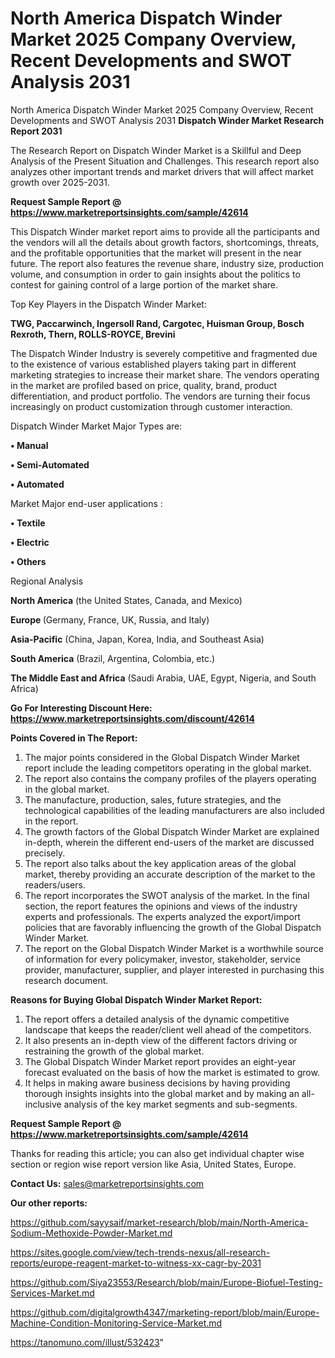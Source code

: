 # North America Dispatch Winder Market 2025 Company Overview, Recent Developments and SWOT Analysis 2031
North America Dispatch Winder Market 2025 Company Overview, Recent Developments and SWOT Analysis 2031
<strong>Dispatch Winder Market Research Report 2031</strong>

The Research Report on Dispatch Winder Market is a Skillful and Deep Analysis of the Present Situation and Challenges. This research report also analyzes other important trends and market drivers that will affect market growth over 2025-2031.

<strong>Request Sample Report @ <a href=https://www.marketreportsinsights.com/sample/42614>https://www.marketreportsinsights.com/sample/42614</a></strong>

This Dispatch Winder market report aims to provide all the participants and the vendors will all the details about growth factors, shortcomings, threats, and the profitable opportunities that the market will present in the near future. The report also features the revenue share, industry size, production volume, and consumption in order to gain insights about the politics to contest for gaining control of a large portion of the market share.

Top Key Players in the Dispatch Winder Market:

<strong>TWG, Paccarwinch, Ingersoll Rand, Cargotec, Huisman Group, Bosch Rexroth, Thern, ROLLS-ROYCE, Brevini</strong>

The Dispatch Winder Industry is severely competitive and fragmented due to the existence of various established players taking part in different marketing strategies to increase their market share. The vendors operating in the market are profiled based on price, quality, brand, product differentiation, and product portfolio. The vendors are turning their focus increasingly on product customization through customer interaction.

Dispatch Winder Market Major Types are:

<strong>•  Manual

•  Semi-Automated

•  Automated</strong>

Market Major end-user applications :

<strong>•  Textile

•  Electric

•  Others</strong>

Regional Analysis

</u><strong><b>North America</b></strong> (the United States, Canada, and Mexico)

<strong><b>Europe </b></strong>(Germany, France, UK, Russia, and Italy)

<strong><b>Asia-Pacific</b></strong> (China, Japan, Korea, India, and Southeast Asia)

<strong><b>South America</b></strong> (Brazil, Argentina, Colombia, etc.)

<strong><b>The Middle East and Africa</b></strong> (Saudi Arabia, UAE, Egypt, Nigeria, and South Africa)

<strong>Go For Interesting Discount Here: <a href=https://www.marketreportsinsights.com/discount/42614>https://www.marketreportsinsights.com/discount/42614</a></strong>

<strong>Points Covered in The Report:</strong>
<ol>
  <li>The major points considered in the Global Dispatch Winder Market report include the leading competitors operating in the global market.</li>
  <li>The report also contains the company profiles of the players operating in the global market.</li>
  <li>The manufacture, production, sales, future strategies, and the technological capabilities of the leading manufacturers are also included in the report.</li>
  <li>The growth factors of the Global Dispatch Winder Market are explained in-depth, wherein the different end-users of the market are discussed precisely.</li>
  <li>The report also talks about the key application areas of the global market, thereby providing an accurate description of the market to the readers/users.</li>
  <li>The report incorporates the SWOT analysis of the market. In the final section, the report features the opinions and views of the industry experts and professionals. The experts analyzed the export/import policies that are favorably influencing the growth of the Global Dispatch Winder Market.</li>
  <li>The report on the Global Dispatch Winder Market is a worthwhile source of information for every policymaker, investor, stakeholder, service provider, manufacturer, supplier, and player interested in purchasing this research document.</li>
</ol>
<strong>Reasons for Buying Global Dispatch Winder Market Report:</strong>

<ol>
  <li>The report offers a detailed analysis of the dynamic competitive landscape that keeps the reader/client well ahead of the competitors.</li>
  <li>It also presents an in-depth view of the different factors driving or restraining the growth of the global market.</li>
  <li>The Global Dispatch Winder Market report provides an eight-year forecast evaluated on the basis of how the market is estimated to grow.</li>
  <li>It helps in making aware business decisions by having providing thorough insights insights into the global market and by making an all-inclusive analysis of the key market segments and sub-segments.</li>
</ol>
<strong>Request Sample Report @ <a href=https://www.marketreportsinsights.com/sample/42614>https://www.marketreportsinsights.com/sample/42614</a></strong>


Thanks for reading this article; you can also get individual chapter wise section or region wise report version like Asia, United States, Europe.

<strong>Contact Us:</strong>
sales@marketreportsinsights.com

<strong>Our other reports:</strong>

<a href=https://github.com/sayysaif/market-research/blob/main/North-America-Sodium-Methoxide-Powder-Market.md>https://github.com/sayysaif/market-research/blob/main/North-America-Sodium-Methoxide-Powder-Market.md</a>

<a href=https://sites.google.com/view/tech-trends-nexus/all-research-reports/europe-reagent-market-to-witness-xx-cagr-by-2031>https://sites.google.com/view/tech-trends-nexus/all-research-reports/europe-reagent-market-to-witness-xx-cagr-by-2031</a>

<a href=https://github.com/Siya23553/Research/blob/main/Europe-Biofuel-Testing-Services-Market.md>https://github.com/Siya23553/Research/blob/main/Europe-Biofuel-Testing-Services-Market.md</a>

<a href=https://github.com/digitalgrowth4347/marketing-report/blob/main/Europe-Machine-Condition-Monitoring-Service-Market.md>https://github.com/digitalgrowth4347/marketing-report/blob/main/Europe-Machine-Condition-Monitoring-Service-Market.md</a>

<a href=https://tanomuno.com/illust/532423>https://tanomuno.com/illust/532423</a>"

